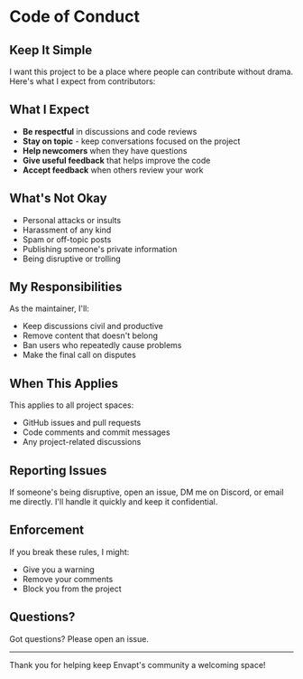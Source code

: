 # Code of Conduct

## Keep It Simple

I want this project to be a place where people can contribute without drama. Here's what I expect from contributors:

## What I Expect

- **Be respectful** in discussions and code reviews
- **Stay on topic** - keep conversations focused on the project
- **Help newcomers** when they have questions
- **Give useful feedback** that helps improve the code
- **Accept feedback** when others review your work

## What's Not Okay

- Personal attacks or insults
- Harassment of any kind
- Spam or off-topic posts
- Publishing someone's private information
- Being disruptive or trolling

## My Responsibilities

As the maintainer, I'll:

- Keep discussions civil and productive
- Remove content that doesn't belong
- Ban users who repeatedly cause problems
- Make the final call on disputes

## When This Applies

This applies to all project spaces:

- GitHub issues and pull requests
- Code comments and commit messages
- Any project-related discussions

## Reporting Issues

If someone's being disruptive, open an issue, DM me on Discord, or email me directly. I'll handle it quickly and keep it confidential.

## Enforcement

If you break these rules, I might:

- Give you a warning
- Remove your comments
- Block you from the project

## Questions?

Got questions? Please open an issue.

---

Thank you for helping keep Envapt's community a welcoming space!
